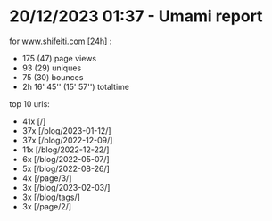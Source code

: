 # 20/12/2023 01:37 - Umami report
for www.shifeiti.com [24h] :

 - 175 (47) page views
 - 93 (29) uniques
 - 75 (30) bounces
 - 2h 16' 45'' (15' 57'') totaltime


top 10 urls:
 - 41x [/]
 - 37x [/blog/2023-01-12/]
 - 37x [/blog/2022-12-09/]
 - 11x [/blog/2022-12-22/]
 - 6x [/blog/2022-05-07/]
 - 5x [/blog/2022-08-26/]
 - 4x [/page/3/]
 - 3x [/blog/2023-02-03/]
 - 3x [/blog/tags/]
 - 3x [/page/2/]


